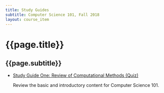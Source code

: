 ```yaml
---
title: Study Guides
subtitle: Computer Science 101, Fall 2018
layout: course_item
---
```


# {{page.title}}
## {{page.subtitle}}

<ul>

<li><a href="https://github.com/Allegheny-Computer-Science-101-F2018/cs101-F2018-sheets/releases/download/cs101F2018_sheets-9.0.0/cs101F2018_studyguide_quiz01.pdf">Study Guide One: Review of Computational Methods
(Quiz)</a> <p>Review the basic and introductory content for Computer Science
101.</p>

</ul>
